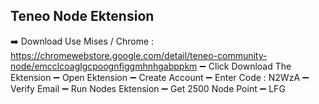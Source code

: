 ## Teneo Node Ektension 
➡️ Download Use Mises / Chrome : https://chromewebstore.google.com/detail/teneo-community-node/emcclcoaglgcpoognfiggmhnhgabppkm
➖ Click Download The Ektension 
➖ Open Ektension 
➖ Create Account
➖ Enter Code : N2WzA 
➖ Verify Email
➖ Run Nodes Ektension 
➖ Get 2500 Node Point
➖ LFG
